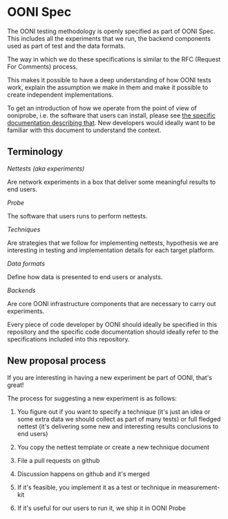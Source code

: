 # OONI Spec

The OONI testing methodology is openly specified as part of OONI Spec. This
includes all the experiments that we run, the backend components used as part
of test and the data formats.

The way in which we do these specifications is similar to the RFC (Request For
Comments) process.

This makes it possible to have a deep understanding of how OONI tests work,
explain the assumption we make in them and make it possible to create
independent implementations.

To get an introduction of how we operate from the point of view of ooniprobe,
i.e. the software that users can install, please see [the specific
documentation describing that](probe). New developers would ideally want
to be familiar with this document to understand the context.

## Terminology

*Nettests (aka experiments)*

Are network experiments in a box that deliver some meaningful results to end users.

*Probe*

The software that users runs to perform nettests.

*Techniques*

Are strategies that we follow for implementing nettests, hypothesis we are
interesting in testing and implementation details for each target platform.

*Data formats*

Define how data is presented to end users or analysts.

*Backends*

Are core OONI infrastructure components that are necessary to carry out experiments.

Every piece of code developer by OONI should ideally be specified in this
repository and the specific code documentation should ideally refer to
the specifications included into this repository.

## New proposal process

If you are interesting in having a new experiment be part of OONI, that's great!

The process for suggesting a new experiment is as follows:

1. You figure out if you want to specify a technique (it's just an idea or some
   extra data we should collect as part of many tests) or full fledged nettest
   (it's delivering some new and interesting results conclusions to end users)

2. You copy the nettest template or create a new technique document

3. File a pull requests on github

4. Discussion happens on github and it's merged

5. If it's feasible, you implement it as a test or technique in measurement-kit

6. If it's useful for our users to run it, we ship it in OONI Probe
